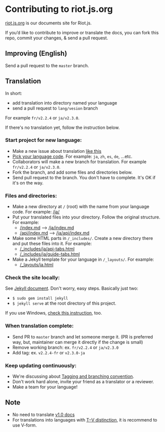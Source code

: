 # Contributing to riot.js.org

[riot.js.org](http://riot.js.org/) is our documents site for Riot.js.

If you’d like to contribute to improve or translate the docs, you can fork this repo, commit your changes, & send a pull request.

## Improving (English)

Send a pull request to the `master` branch.

## Translation

In short:

- add translation into directory named your language
- send a pull request to `lang/vesion` branch

For example `fr/v2.2.4` or `ja/v2.3.0`.

If there's no translation yet, follow the instruction below.

### Start project for new language:

- Make a new issue about translation [like this](https://github.com/riot/riot.github.io/issues/23)
- [Pick your language code](http://www.sitepoint.com/web-foundations/iso-2-letter-language-codes/). For example: `ja`, `zh`, `es`, `de`, ...etc.
- Collaborators will make a new branch for translation. For example `fr/v2.2.4` or `ja/v2.3.0`.
- Fork the branch, and add some files and directories below.
- Send pull request to the branch. You don't have to complete. It's OK if it's on the way.

### Files and directories:

- Make a new directory at `/` (root) with the name from your language code. For example: [/ja/](https://github.com/riot/riot.github.io/blob/master/ja/)
- Put your translated files into your directory. Follow the original structure. For example:
  - [/index.md](https://github.com/riot/riot.github.io/blob/master/index.md) --> [/ja/index.md](https://github.com/riot/riot.github.io/blob/master/ja/index.md)
  - [/api/index.md](https://github.com/riot/riot.github.io/blob/master/api/index.md) --> [/ja/api/index.md](https://github.com/riot/riot.github.io/blob/master/ja/api/index.md)
- Make some HTML parts in `/_includes/`. Create a new directory there and put these files into it. For example:
  - [/_includes/ja/api-tabs.html](https://github.com/riot/riot.github.io/blob/master/_includes/ja/api-tabs.html)
  - [/_includes/ja/guide-tabs.html](https://github.com/riot/riot.github.io/blob/master/_includes/ja/guide-tabs.html)
- Make a Jekyll template for your language in `/_layouts/`. For example:
  - [/_layouts/ja.html](https://github.com/riot/riot.github.io/blob/master/_layouts/ja.html)

### Check the site locally:

See [Jekyll document](http://jekyllrb.com/docs/quickstart/). Don't worry, easy steps. Basically just two:
- `$ sudo gem install jekyll`
- `$ jekyll serve` at the root directory of this project.

If you use Windows, [check this instruction](http://jekyllrb.com/docs/windows/), too.

### When translation complete:

- Send PR to `master` branch and let someone merge it. (PR is preferred way, but, maintainer can merge it directly if the change is small)
- Remove working branch: ex. `fr/v2.2.4` or `ja/v2.3.0`
- Add tag: ex. `v2.2.4-fr` or `v2.3.0-ja`

### Keep updating continuously:

- We're discussing about [Tagging and branching convention](https://github.com/riot/riot.github.io/issues/16).
- Don't work hard alone, invite your friend as a translator or a reviewer.
- Make a team for your language!


## Note

- No need to translate [v1.0 docs](https://github.com/riot/riot.github.io/blob/master/guide/v1.0.md)
- For translations into languages with [T–V distinction](https://en.wikipedia.org/wiki/T%E2%80%93V_distinction), it is recommend to use V-form.
